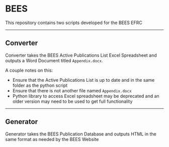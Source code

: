 # BEES

This repository contains two scripts developed for the BEES EFRC

---

## Converter
Converter takes the BEES Active Publications List Excel Spreadsheet and outputs a Word Document titled `Appendix.docx`.

A couple notes on this:
* Ensure that the Active Publications List is up to date and in the same folder as the python script
* Ensure that there is not another file named `Appendix.docx`
* Python library to access Excel spreadsheet may be deprecated and an older version may need to be used to get full functionality

---
## Generator
Generator takes the BEES Publication Database and outputs HTML in the same format as needed by the BEES Website
